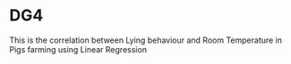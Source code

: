 # DG4
This is the correlation between Lying behaviour and Room Temperature in Pigs farming using Linear Regression

